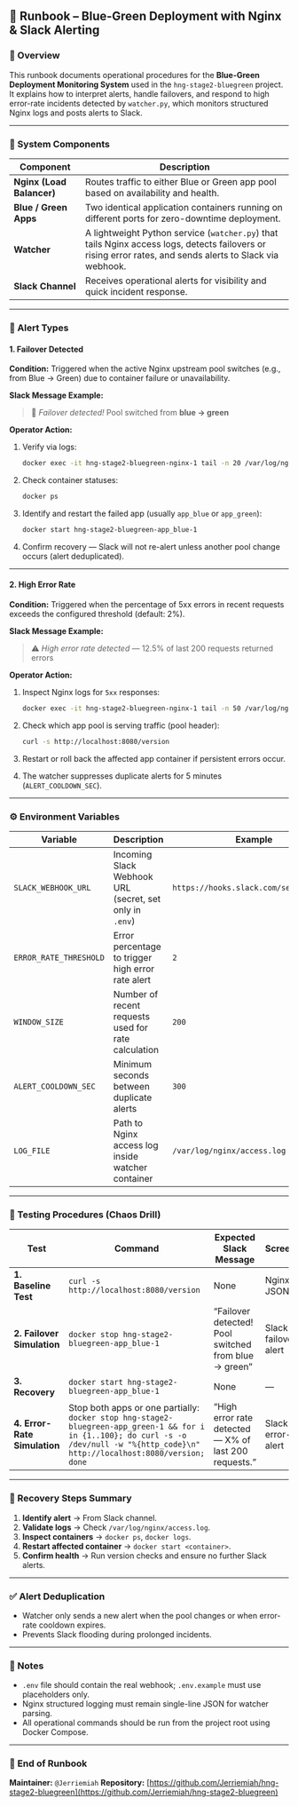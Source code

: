 ## 🧭 Runbook – Blue-Green Deployment with Nginx & Slack Alerting

### 📘 Overview

This runbook documents operational procedures for the **Blue-Green Deployment Monitoring System** used in the `hng-stage2-bluegreen` project.
It explains how to interpret alerts, handle failovers, and respond to high error-rate incidents detected by `watcher.py`, which monitors structured Nginx logs and posts alerts to Slack.

---

### 🧩 System Components

| Component                 | Description                                                                                                                                               |
| ------------------------- | --------------------------------------------------------------------------------------------------------------------------------------------------------- |
| **Nginx (Load Balancer)** | Routes traffic to either Blue or Green app pool based on availability and health.                                                                         |
| **Blue / Green Apps**     | Two identical application containers running on different ports for zero-downtime deployment.                                                             |
| **Watcher**               | A lightweight Python service (`watcher.py`) that tails Nginx access logs, detects failovers or rising error rates, and sends alerts to Slack via webhook. |
| **Slack Channel**         | Receives operational alerts for visibility and quick incident response.                                                                                   |

---

### 🚨 Alert Types

#### 1. **Failover Detected**

**Condition:**
Triggered when the active Nginx upstream pool switches (e.g., from Blue → Green) due to container failure or unavailability.

**Slack Message Example:**

> :rotating_light: *Failover detected!* Pool switched from **blue → green**

**Operator Action:**

1. Verify via logs:

   ```bash
   docker exec -it hng-stage2-bluegreen-nginx-1 tail -n 20 /var/log/nginx/access.log
   ```
2. Check container statuses:

   ```bash
   docker ps
   ```
3. Identify and restart the failed app (usually `app_blue` or `app_green`):

   ```bash
   docker start hng-stage2-bluegreen-app_blue-1
   ```
4. Confirm recovery — Slack will not re-alert unless another pool change occurs (alert deduplicated).

---

#### 2. **High Error Rate**

**Condition:**
Triggered when the percentage of 5xx errors in recent requests exceeds the configured threshold (default: 2%).

**Slack Message Example:**

> :warning: *High error rate detected* — 12.5% of last 200 requests returned errors

**Operator Action:**

1. Inspect Nginx logs for `5xx` responses:

   ```bash
   docker exec -it hng-stage2-bluegreen-nginx-1 tail -n 50 /var/log/nginx/access.log | grep '"status":5'
   ```
2. Check which app pool is serving traffic (pool header):

   ```bash
   curl -s http://localhost:8080/version
   ```
3. Restart or roll back the affected app container if persistent errors occur.
4. The watcher suppresses duplicate alerts for 5 minutes (`ALERT_COOLDOWN_SEC`).

---

### ⚙️ Environment Variables

| Variable               | Description                                             | Example                                |
| ---------------------- | ------------------------------------------------------- | -------------------------------------- |
| `SLACK_WEBHOOK_URL`    | Incoming Slack Webhook URL (secret, set only in `.env`) | `https://hooks.slack.com/services/...` |
| `ERROR_RATE_THRESHOLD` | Error percentage to trigger high error rate alert       | `2`                                    |
| `WINDOW_SIZE`          | Number of recent requests used for rate calculation     | `200`                                  |
| `ALERT_COOLDOWN_SEC`   | Minimum seconds between duplicate alerts                | `300`                                  |
| `LOG_FILE`             | Path to Nginx access log inside watcher container       | `/var/log/nginx/access.log`            |

---

### 🧪 Testing Procedures (Chaos Drill)

| Test                         | Command                                                                                                                                                                                    | Expected Slack Message                                | Screenshot             |
| ---------------------------- | ------------------------------------------------------------------------------------------------------------------------------------------------------------------------------------------ | ----------------------------------------------------- | ---------------------- |
| **1. Baseline Test**         | `curl -s http://localhost:8080/version`                                                                                                                                                    | None                                                  | Nginx log JSON line    |
| **2. Failover Simulation**   | `docker stop hng-stage2-bluegreen-app_blue-1`                                                                                                                                              | “Failover detected! Pool switched from blue → green”  | Slack failover alert   |
| **3. Recovery**              | `docker start hng-stage2-bluegreen-app_blue-1`                                                                                                                                             | None                                                  | —                      |
| **4. Error-Rate Simulation** | Stop both apps or one partially: <br> `docker stop hng-stage2-bluegreen-app_green-1 && for i in {1..100}; do curl -s -o /dev/null -w "%{http_code}\n" http://localhost:8080/version; done` | “High error rate detected — X% of last 200 requests.” | Slack error-rate alert |

---

### 🧹 Recovery Steps Summary

1. **Identify alert** → From Slack channel.
2. **Validate logs** → Check `/var/log/nginx/access.log`.
3. **Inspect containers** → `docker ps`, `docker logs`.
4. **Restart affected container** → `docker start <container>`.
5. **Confirm health** → Run version checks and ensure no further Slack alerts.

---

### ✅ Alert Deduplication

* Watcher only sends a new alert when the pool changes or when error-rate cooldown expires.
* Prevents Slack flooding during prolonged incidents.

---

### 🧾 Notes

* `.env` file should contain the real webhook; `.env.example` must use placeholders only.
* Nginx structured logging must remain single-line JSON for watcher parsing.
* All operational commands should be run from the project root using Docker Compose.

---

### 🏁 End of Runbook

**Maintainer:** `@Jerriemiah`
**Repository:** [https://github.com/Jerriemiah/hng-stage2-bluegreen](https://github.com/Jerriemiah/hng-stage2-bluegreen)
